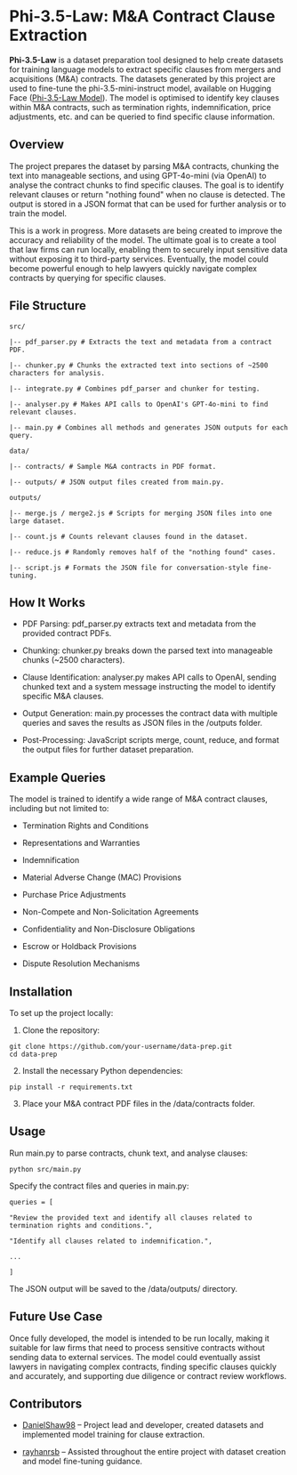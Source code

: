 # Phi-3.5-Law: M&A Contract Clause Extraction

**Phi-3.5-Law** is a dataset preparation tool designed to help create datasets for training language models to extract specific clauses from mergers and acquisitions (M&A) contracts. The datasets generated by this project are used to fine-tune the phi-3.5-mini-instruct model, available on Hugging Face ([Phi-3.5-Law Model](https://huggingface.co/DanielShaw98/phi-3.5-law)). The model is optimised to identify key clauses within M&A contracts, such as termination rights, indemnification, price adjustments, etc. and can be queried to find specific clause information.

## Overview

The project prepares the dataset by parsing M&A contracts, chunking the text into manageable sections, and using GPT-4o-mini (via OpenAI) to analyse the contract chunks to find specific clauses. The goal is to identify relevant clauses or return "nothing found" when no clause is detected. The output is stored in a JSON format that can be used for further analysis or to train the model.

This is a work in progress. More datasets are being created to improve the accuracy and reliability of the model. The ultimate goal is to create a tool that law firms can run locally, enabling them to securely input sensitive data without exposing it to third-party services. Eventually, the model could become powerful enough to help lawyers quickly navigate complex contracts by querying for specific clauses.

## File Structure

    src/

    |-- pdf_parser.py # Extracts the text and metadata from a contract PDF.

    |-- chunker.py # Chunks the extracted text into sections of ~2500 characters for analysis.
    
    |-- integrate.py # Combines pdf_parser and chunker for testing.
    
    |-- analyser.py # Makes API calls to OpenAI's GPT-4o-mini to find relevant clauses.
    
    |-- main.py # Combines all methods and generates JSON outputs for each query.
    
    data/
    
    |-- contracts/ # Sample M&A contracts in PDF format.
    
    |-- outputs/ # JSON output files created from main.py.
    
    outputs/
    
    |-- merge.js / merge2.js # Scripts for merging JSON files into one large dataset.
    
    |-- count.js # Counts relevant clauses found in the dataset.
    
    |-- reduce.js # Randomly removes half of the "nothing found" cases.
    
    |-- script.js # Formats the JSON file for conversation-style fine-tuning.  

## How It Works

-   PDF Parsing: pdf_parser.py extracts text and metadata from the provided contract PDFs.
    
-   Chunking: chunker.py breaks down the parsed text into manageable chunks (~2500 characters).
    
-   Clause Identification: analyser.py makes API calls to OpenAI, sending chunked text and a system message instructing the model to identify specific M&A clauses.
    
-   Output Generation: main.py processes the contract data with multiple queries and saves the results as JSON files in the /outputs folder.
    
-   Post-Processing: JavaScript scripts merge, count, reduce, and format the output files for further dataset preparation.
    

## Example Queries

The model is trained to identify a wide range of M&A contract clauses, including but not limited to:

-   Termination Rights and Conditions
    
-   Representations and Warranties
    
-   Indemnification
    
-   Material Adverse Change (MAC) Provisions
    
-   Purchase Price Adjustments
    
-   Non-Compete and Non-Solicitation Agreements
    
-   Confidentiality and Non-Disclosure Obligations
    
-   Escrow or Holdback Provisions
    
-   Dispute Resolution Mechanisms
    

## Installation

To set up the project locally:

1.    Clone the repository:  

    git clone https://github.com/your-username/data-prep.git
    cd data-prep  

2.   Install the necessary Python dependencies:  

    pip install -r requirements.txt
    
3.  Place your M&A contract PDF files in the /data/contracts folder.
    

## Usage

Run main.py to parse contracts, chunk text, and analyse clauses:

    python src/main.py

Specify the contract files and queries in main.py:

    queries = [
    
    "Review the provided text and identify all clauses related to termination rights and conditions.",
    
    "Identify all clauses related to indemnification.",
    
    ...
    
    ]

The JSON output will be saved to the /data/outputs/ directory.

## Future Use Case

Once fully developed, the model is intended to be run locally, making it suitable for law firms that need to process sensitive contracts without sending data to external services. The model could eventually assist lawyers in navigating complex contracts, finding specific clauses quickly and accurately, and supporting due diligence or contract review workflows.

## Contributors

-   [DanielShaw98](https://github.com/DanielShaw98) – Project lead and developer, created datasets and implemented model training for clause extraction.
    
-   [rayhanrsb](https://github.com/rayhanrsb) – Assisted throughout the entire project with dataset creation and model fine-tuning guidance.
